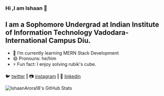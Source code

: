 ### Hi ,I am Ishaan 👋

## I am a Sophomore Undergrad at Indian Institute of Information Technology Vadodara-International Campus Diu.


- 🌱 I’m currently learning MERN Stack Development
- 😄 Pronouns: he/him
- ⚡ Fun fact: I enjoy solving rubik's cube.

🐦 [twitter][twitter] **|** 
📷 [instagram][instagram] **|** 
👔 [linkedin][linkedin]


[twitter]: https://twitter.com/IshaanA97673308
[instagram]: https://www.instagram.com/isshaan_arora_9/
[linkedin]: https://www.linkedin.com/in/ishaan-arora-b27581201/

  <img align="left" alt="IshaanArora18's GitHub Stats" src="https://github-readme-stats.IshaanArora18.vercel.app/api?username=IshaanArora18&show_icons=true&hide_border=true" />
